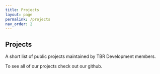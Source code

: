 ```yaml
---
title: Projects
layout: page
permalink: /projects
nav_order: 2
---
```


## Projects
A short list of public projects maintained by TBR Development members.

<div class="github-card" data-github="TBR-Development/Nexus-Mods" data-width="400" data-height="" data-theme="default" target="blank"></div>
<div class="github-card" data-github="TBR-Development/BackRoomCogs" data-width="400" data-height="" data-theme="default" target="blank"></div>
<div class="github-card" data-github="TBR-Development/YT-Music-Player" data-width="400" data-height="" data-theme="default" target="blank"></div>
<div class="github-card" data-github="TBR-Development/Windows-Deskthemepacks" data-width="400" data-height="" data-theme="default" target="blank"></div>

To see all of our projects check out our github.

<div class="github-card" data-github="TBR-Development" data-width="400" data-height="" data-theme="default" target="blank"></div>
<script src="//cdn.jsdelivr.net/github-cards/latest/widget.js"></script>
